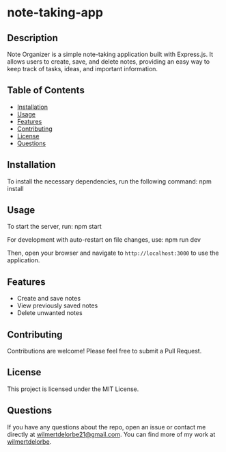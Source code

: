 # note-taking-app
## Description

Note Organizer is a simple note-taking application built with Express.js. It allows users to create, save, and delete notes, providing an easy way to keep track of tasks, ideas, and important information.

## Table of Contents

- [Installation](#installation)
- [Usage](#usage)
- [Features](#features)
- [Contributing](#contributing)
- [License](#license)
- [Questions](#questions)

## Installation

To install the necessary dependencies, run the following command:
npm install

## Usage

To start the server, run:
npm start

For development with auto-restart on file changes, use:
npm run dev

Then, open your browser and navigate to `http://localhost:3000` to use the application.

## Features

- Create and save notes
- View previously saved notes
- Delete unwanted notes

## Contributing

Contributions are welcome! Please feel free to submit a Pull Request.

## License

This project is licensed under the MIT License.

## Questions

If you have any questions about the repo, open an issue or contact me directly at wilmertdelorbe21@gmail.com. You can find more of my work at [wilmertdelorbe](https://github.com/wilmertdelorbe).